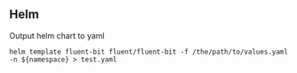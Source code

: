 ## Helm
Output helm chart to yaml
```
helm template fluent-bit fluent/fluent-bit -f /the/path/to/values.yaml -n ${namespace} > test.yaml
```
